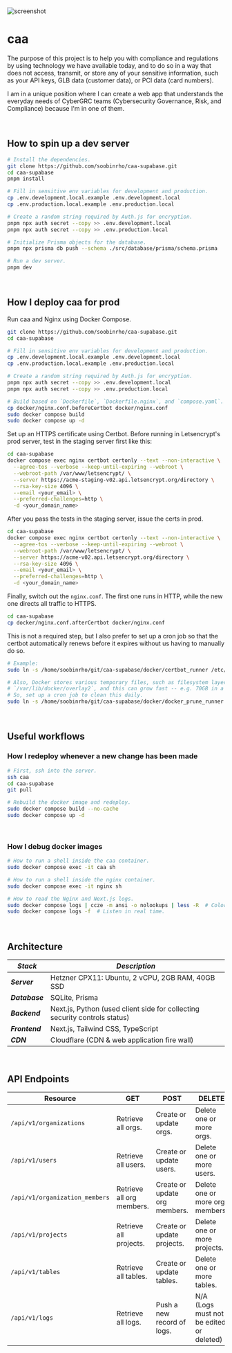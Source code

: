 <br>

![screenshot](https://github.com/user-attachments/assets/a606ba77-e699-49b5-a810-518017e36287)

# caa

The purpose of this project is to help you with compliance and regulations by using technology we have available today, and to do so in a way that does not access, transmit, or store any of your sensitive information, such as your API keys, GLB data (customer data), or PCI data (card numbers).

I am in a unique position where I can create a web app that understands the everyday needs of CyberGRC teams (Cybersecurity Governance, Risk, and Compliance) because I'm in one of them.

<br>

## How to spin up a dev server

```bash
# Install the dependencies.
git clone https://github.com/soobinrho/caa-supabase.git
cd caa-supabase
pnpm install

# Fill in sensitive env variables for development and production.
cp .env.development.local.example .env.development.local
cp .env.production.local.example .env.production.local

# Create a random string required by Auth.js for encryption.
pnpm npx auth secret --copy >> .env.development.local
pnpm npx auth secret --copy >> .env.production.local

# Initialize Prisma objects for the database.
pnpm npx prisma db push --schema ./src/database/prisma/schema.prisma

# Run a dev server.
pnpm dev
```

<br>

## How I deploy caa for prod

Run caa and Nginx using Docker Compose.

```bash
git clone https://github.com/soobinrho/caa-supabase.git
cd caa-supabase

# Fill in sensitive env variables for development and production.
cp .env.development.local.example .env.development.local
cp .env.production.local.example .env.production.local

# Create a random string required by Auth.js for encryption.
pnpm npx auth secret --copy >> .env.development.local
pnpm npx auth secret --copy >> .env.production.local

# Build based on `Dockerfile`, `Dockerfile.nginx`, and `compose.yaml`.
cp docker/nginx.conf.beforeCertbot docker/nginx.conf
sudo docker compose build
sudo docker compose up -d
```

Set up an HTTPS certificate using Certbot.
Before running in Letsencrypt's prod server, test in the staging server first like this:

```bash
cd caa-supabase
docker compose exec nginx certbot certonly --text --non-interactive \
  --agree-tos --verbose --keep-until-expiring --webroot \
  --webroot-path /var/www/letsencrypt/ \
  --server https://acme-staging-v02.api.letsencrypt.org/directory \
  --rsa-key-size 4096 \
  --email <your_email> \
  --preferred-challenges=http \
  -d <your_domain_name>
```

After you pass the tests in the staging server, issue the certs in prod.

```bash
cd caa-supabase
docker compose exec nginx certbot certonly --text --non-interactive \
  --agree-tos --verbose --keep-until-expiring --webroot \
  --webroot-path /var/www/letsencrypt/ \
  --server https://acme-v02.api.letsencrypt.org/directory \
  --rsa-key-size 4096 \
  --email <your_email> \
  --preferred-challenges=http \
  -d <your_domain_name>
```

Finally, switch out the `nginx.conf`.
The first one runs in HTTP, while the new one directs all traffic to HTTPS.

```bash
cd caa-supabase
cp docker/nginx.conf.afterCertbot docker/nginx.conf
```

This is not a required step, but I also prefer to set up a cron job so that the certbot automatically renews before it expires without us having to manually do so.

```bash
# Example:
sudo ln -s /home/soobinrho/git/caa-supabase/docker/certbot_runner /etc/cron.daily/certbot_runner

# Also, Docker stores various temporary files, such as filesystem layers at
# `/var/lib/docker/overlay2`, and this can grow fast -- e.g. 70GB in a week.
# So, set up a cron job to clean this daily.
sudo ln -s /home/soobinrho/git/caa-supabase/docker/docker_prune_runner /etc/cron.daily/docker_prune_runner
```

<br>

## Useful workflows

### How I redeploy whenever a new change has been made

```bash
# First, ssh into the server.
ssh caa
cd caa-supabase
git pull

# Rebuild the docker image and redeploy.
sudo docker compose build --no-cache
sudo docker compose up -d
```

<br>

### How I debug docker images

```bash
# How to run a shell inside the caa container.
sudo docker compose exec -it caa sh

# How to run a shell inside the nginx container.
sudo docker compose exec -it nginx sh

# How to read the Nginx and Next.js logs.
sudo docker compose logs | ccze -m ansi -o nolookups | less -R  # Color code all logs.
sudo docker compose logs -f  # Listen in real time.
```

<br>

## Architecture

| **_Stack_**    | **_Description_**                                                          |
| -------------- | -------------------------------------------------------------------------- |
| **_Server_**   | Hetzner CPX11: Ubuntu, 2 vCPU, 2GB RAM, 40GB SSD                           |
| **_Database_** | SQLite, Prisma                                                             |
| **_Backend_**  | Next.js, Python (used client side for collecting security controls status) |
| **_Frontend_** | Next.js, Tailwind CSS, TypeScript                                          |
| **_CDN_**      | Cloudflare (CDN & web application fire wall)                               |

<br>

## API Endpoints

| **Resource**                   | **GET**                   | **POST**                      | **DELETE**                               |
| ------------------------------ | ------------------------- | ----------------------------- | ---------------------------------------- |
| `/api/v1/organizations`        | Retrieve all orgs.        | Create or update orgs.        | Delete one or more orgs.                 |
| `/api/v1/users`                | Retrieve all users.       | Create or update users.       | Delete one or more users.                |
| `/api/v1/organization_members` | Retrieve all org members. | Create or update org members. | Delete one or more org members.          |
| `/api/v1/projects`             | Retrieve all projects.    | Create or update projects.    | Delete one or more projects.             |
| `/api/v1/tables`               | Retrieve all tables.      | Create or update tables.      | Delete one or more tables.               |
| `/api/v1/logs`                 | Retrieve all logs.        | Push a new record of logs.    | N/A (Logs must not be edited or deleted) |

<br>

<!--

## Security Controls Supported

### 1. MFA (Multi Factor Authentication)

- https://github.com/supabase/supabase/blob/master/apps/studio/data/organization-members/organization-roles-query.ts
- member.mfa_enabled
- HTTP GET request to /platform/organizations/{slug}/roles

<br>

### 2. RLS (Row Level Security)

- https://github.com/supabase/supabase/blob/master/apps/studio/data/table-editor/table-editor-query-sql.ts
- table.rls_enabled
- post('/platform/pg-meta/{ref}/query')
- Remediation: patch('/platform/pg-meta/{ref}/tables')
- https://github.com/supabase/supabase/blob/master/apps/studio/data/tables/table-update-mutation.ts#L22
- https://github.com/supabase/supabase/blob/master/apps/studio/components/interfaces/Auth/Policies/Policies.tsx

<br>

### 3. PITR (Point-In-Time Recovery)

- https://github.com/supabase/supabase/blob/master/apps/studio/data/database/backups-query.ts
- backups?.pitr_enabled
- HTTP GET request to `/platform/database/{ref}/backups`

It's possible to query for security controls using API's, but I decided to not go this route so that all credentials stay in the user's hands and never leave their environment.

-->
